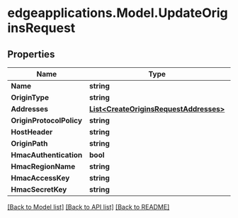 # edgeapplications.Model.UpdateOriginsRequest

## Properties

Name | Type | Description | Notes
------------ | ------------- | ------------- | -------------
**Name** | **string** |  | 
**OriginType** | **string** |  | [optional] 
**Addresses** | [**List&lt;CreateOriginsRequestAddresses&gt;**](CreateOriginsRequestAddresses.md) |  | 
**OriginProtocolPolicy** | **string** |  | [optional] 
**HostHeader** | **string** |  | 
**OriginPath** | **string** |  | [optional] 
**HmacAuthentication** | **bool** |  | [optional] 
**HmacRegionName** | **string** |  | [optional] 
**HmacAccessKey** | **string** |  | [optional] 
**HmacSecretKey** | **string** |  | [optional] 

[[Back to Model list]](../README.md#documentation-for-models) [[Back to API list]](../README.md#documentation-for-api-endpoints) [[Back to README]](../README.md)

